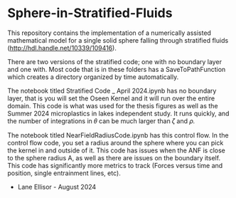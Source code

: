 # Sphere-in-Stratified-Fluids
This repository contains the implementation of a numerically assisted mathematical model for a single solid sphere falling through stratified fluids (http://hdl.handle.net/10339/109416). 

There are two versions of the stratified code; one with no boundary layer and one with. Most code that is in these folders has a SaveToPathFunction which creates a directory organized by time automatically. 

The notebook titled Stratified Code _ April 2024.ipynb has no boundary layer, that is you will set the Oseen Kernel and it will run over the entire domain. This code is what was used for the thesis figures as well as the Summer 2024 microplastics in lakes independent study. It runs quickly, and the number of integrations in 𝜃
 can be much larger than 𝜁 and 𝜌. 

The notebook titled NearFieldRadiusCode.ipynb has this control flow. In the control flow code, you set a radius around the sphere where you can pick the kernel in and outside of it. This code has issues when the ANF is close to the sphere radius A, as well as there are issues on the boundary itself. This code has significantly more metrics to track (Forces versus time and position, single entrainment lines, etc). 


- Lane Ellisor - August 2024
